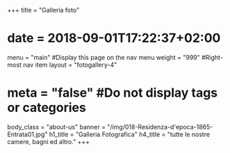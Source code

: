 +++
title = "Galleria foto"
# date = 2018-09-01T17:22:37+02:00
menu = "main" #Display this page on the nav menu
weight = "999" #Right-most nav item
layout = "fotogallery-4"
# meta = "false" #Do not display tags or categories
body_class = "about-us"
banner = "/img/018-Residenza-d'epoca-1865-Entrata01.jpg"
h1_title = "Galleria Fotografica"
h4_title = "tutte le nostre camere, bagni ed altro."
+++

